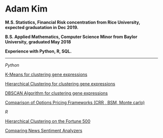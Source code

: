 # Adam Kim

**M.S. Statistics, Financial Risk concentration from Rice University, expected graduatation in Dec 2019.**

**B.S. Applied Mathematics, Computer Science Minor from Baylor University, graduated May 2018**

**Experience with Python, R, SQL.**

___

<!--
*Undergraduate Research*  

[Latent Dirichlet Allocation: Generated Corpus Proposal for K-Stabilization](lda_part1.html)
-->

*Python*  

[K-Means for clustering gene expressions](https://github.com/adamjameskim/adamjameskim.github.io/blob/master/python3/PY_kmeans.ipynb)  

[Hierarchical Clustering for clustering gene expressions](https://github.com/adamjameskim/adamjameskim.github.io/blob/master/python3/PY_agnes.ipynb) 

[DBSCAN Algorithm for clustering gene expressions](https://github.com/adamjameskim/adamjameskim.github.io/blob/master/python3/PY_dbscan.ipynb) 

[Comparison of Options Pricing Frameworks (CRR , BSM, Monte carlo)](https://github.com/adamjameskim/adamjameskim.github.io/blob/master/python3/PY_options_pricing.ipynb) 

*R*  

[Hierarchical Clustering on the Fortune 500](https://github.com/adamjameskim/adamjameskim.github.io/blob/master/R/R_hclust.md) 

<!--[Random Forest for Credit Card Default Prediction](https://github.com/adamjameskim/adamjameskim.github.io/blob/master/R/R_randomforest.ipynb)--> 

[Comparing News Sentiment Analyzers](https://github.com/adamjameskim/adamjameskim.github.io/blob/master/R/r_ds1.md) 
